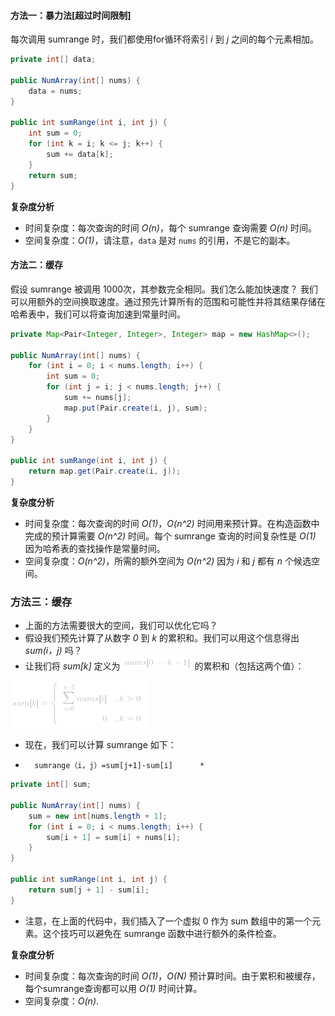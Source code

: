 #### 方法一：暴力法[超过时间限制]
每次调用 sumrange 时，我们都使用for循环将索引 *i* 到 *j* 之间的每个元素相加。 

```Java []
private int[] data;

public NumArray(int[] nums) {
    data = nums;
}

public int sumRange(int i, int j) {
    int sum = 0;
    for (int k = i; k <= j; k++) {
        sum += data[k];
    }
    return sum;
}
```
**复杂度分析**

* 时间复杂度：每次查询的时间 *O(n)*，每个 sumrange 查询需要 *O(n)* 时间。
* 空间复杂度：*O(1)*，请注意，`data` 是对 `nums` 的引用，不是它的副本。


####  方法二：缓存
假设 sumrange 被调用 1000次，其参数完全相同。我们怎么能加快速度？
我们可以用额外的空间换取速度。通过预先计算所有的范围和可能性并将其结果存储在哈希表中，我们可以将查询加速到常量时间。 

```Java []
private Map<Pair<Integer, Integer>, Integer> map = new HashMap<>();

public NumArray(int[] nums) {
    for (int i = 0; i < nums.length; i++) {
        int sum = 0;
        for (int j = i; j < nums.length; j++) {
            sum += nums[j];
            map.put(Pair.create(i, j), sum);
        }
    }
}

public int sumRange(int i, int j) {
    return map.get(Pair.create(i, j));
}
```

**复杂度分析**

* 时间复杂度：每次查询的时间 *O(1)*，*O(n^2)* 时间用来预计算。在构造函数中完成的预计算需要 *O(n^2)* 时间。每个 sumrange 查询的时间复杂性是 *O(1)* 因为哈希表的查找操作是常量时间。 
* 空间复杂度：*O(n^2)*，所需的额外空间为 *O(n^2)* 因为 *i* 和 *j* 都有 *n* 个候选空间。


###  方法三：缓存
- 上面的方法需要很大的空间，我们可以优化它吗？             
- 假设我们预先计算了从数字 *0* 到 *k* 的累积和。我们可以用这个信息得出 *sum(i，j)* 吗？                 
- 让我们将 *sum[k]* 定义为 ![nums\[0\cdotsk-1\] ](./p__nums_0cdots_k-1__.png)  的累积和（包括这两个值）：              

![sum\[k\]=\left\{\begin{array}{rl}\sum_{i=0}^{k-1}nums\[i\]&,k>0\\0&,k=0\end{array}\right. ](./p___sum_k__=_left{_begin{array}{rl}_sum_{i=0}^{k-1}nums_i__&_,_k___0__0_&,_k_=_0_end{array}_right.__.png) 

- 现在，我们可以计算 sumrange 如下：              

*       sumrange（i，j）=sum[j+1]-sum[i]      *    

```Java []
private int[] sum;

public NumArray(int[] nums) {
    sum = new int[nums.length + 1];
    for (int i = 0; i < nums.length; i++) {
        sum[i + 1] = sum[i] + nums[i];
    }
}

public int sumRange(int i, int j) {
    return sum[j + 1] - sum[i];
}
```
- 注意，在上面的代码中，我们插入了一个虚拟 0 作为 sum 数组中的第一个元素。这个技巧可以避免在 sumrange 函数中进行额外的条件检查。 

**复杂度分析**

* 时间复杂度：每次查询的时间 *O(1)*，*O(N)* 预计算时间。由于累积和被缓存，每个sumrange查询都可以用 *O(1)* 时间计算。 
* 空间复杂度：*O(n)*.